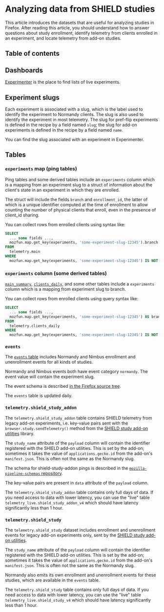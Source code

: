 # Analyzing data from SHIELD studies

This article introduces the datasets that are useful for analyzing studies in Firefox.
After reading this article,
you should understand how to answer questions about
study enrollment,
identify telemetry from clients enrolled in an experiment,
and locate telemetry from add-on studies.

## Table of contents

<!-- toc -->

## Dashboards

[Experimenter] is the place to find lists of live experiments.

[experimenter]: https://experimenter.services.mozilla.com/

## Experiment slugs

Each experiment is associated with a slug,
which is the label used to identify the experiment to Normandy clients.
The slug is also used to identify the experiment in most telemetry.
The slug for pref-flip experiments is defined in the recipe by a field named `slug`;
the slug for add-on experiments is defined in the recipe by a field named `name`.

You can find the slug associated with an experiment in Experimenter.

## Tables

### `experiments` map (ping tables)

Ping tables and some derived tables include an `experiments` column
which is a mapping from an experiment slug to a struct of information
about the client's state in an experiment in which they are enrolled.

The struct will include the fields `branch` and `enrollment_id`,
the latter of which is a unique identifier computed at the time of enrollment
to allow counting the number of physical clients that enroll,
even in the presence of client_id sharing.

You can collect rows from enrolled clients using syntax like:

```sql
SELECT
  ... some fields ...,
  mozfun.map.get_key(experiments, 'some-experiment-slug-12345').branch
FROM
  telemetry.main
WHERE
  mozfun.map.get_key(experiments, 'some-experiment-slug-12345') IS NOT NULL
```

### `experiments` column (some derived tables)

[`main_summary`](batch_view/main_summary/reference.md),
[`clients_daily`](batch_view/clients_daily/reference.md),
and some other tables
include a `experiments` column
which is a mapping from experiment slug to branch.

You can collect rows from enrolled clients using query syntax like:

```sql
SELECT
  ... some fields ...,
  mozfun.map.get_key(experiments, 'some-experiment-slug-12345') AS branch
FROM
  telemetry.clients_daily
WHERE
  mozfun.map.get_key(experiments, 'some-experiment-slug-12345') IS NOT NULL
```

### `events`

The [`events` table](batch_view/events/reference.md) includes
Normandy and Nimbus enrollment and unenrollment events
for all kinds of studies.

Normandy and Nimbus events both have event category `normandy`.
The event value will contain the experiment slug.

The event schema is described
[in the Firefox source tree](https://hg.mozilla.org/mozilla-central/file/tip/toolkit/components/normandy/lib/TelemetryEvents.jsm).

The `events` table is updated daily.

### `telemetry.shield_study_addon`

The `telemetry.shield_study_addon` table contains SHIELD telemetry from legacy add-on experiments,
i.e. key-value pairs sent with the
`browser.study.sendTelemetry()` method from the
[SHIELD study add-on utilities](https://github.com/mozilla/shield-studies-addon-utils/)
library.

The `study_name` attribute of the `payload` column will contain the identifier
registered with the SHIELD add-on utilities.
This is set by the add-on; sometimes it takes the value of
`applications.gecko.id` from the add-on's `manifest.json`.
This is often not the same as the Normandy slug.

The schema for shield-study-addon pings is described in the
[`mozilla-pipeline-schemas` repository](https://github.com/mozilla-services/mozilla-pipeline-schemas/tree/master/schemas/telemetry/shield-study-addon).

The key-value pairs are present in `data` attribute of the `payload` column.

The `telemetry.shield_study_addon` table contains only full days of data.
If you need access to data with lower latency, you can use the "live" table
`telemetry_live.shield_study_addon_v4` which should have latency significantly
less than 1 hour.

### `telemetry.shield_study`

The `telemetry.shield_study` dataset includes
enrollment and unenrollment events for legacy add-on experiments only,
sent by the [SHIELD study add-on utilities](https://github.com/mozilla/shield-studies-addon-utils/).

The `study_name` attribute of the `payload` column will contain the identifier
registered with the SHIELD add-on utilities.
This is set by the add-on; sometimes it takes the value of
`applications.gecko.id` from the add-on's `manifest.json`.
This is often not the same as the Normandy slug.

Normandy also emits its own enrollment and unenrollment events for these studies,
which are available in the `events` table.

The `telemetry.shield_study` table contains only full days of data.
If you need access to data with lower latency, you can use the "live" table
`telemetry_live.shield_study_v4` which should have latency significantly
less than 1 hour.

